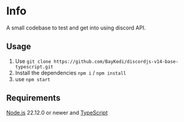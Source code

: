 # Info

A small codebase to test and get into using discord API.

## Usage

1. Use `git clone https://github.com/BayKedi/discordjs-v14-base-typescript.git`
2. Install the dependencies `npm i` / `npm install`
3. use `npm start`

## Requirements

[Node.js](https://nodejs.org/en/download) 22.12.0 or newer and [TypeScript](https://www.typescriptlang.org/download)
